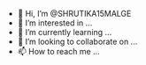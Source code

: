 - 👋 Hi, I’m @SHRUTIKA15MALGE
- 👀 I’m interested in ...
- 🌱 I’m currently learning ...
- 💞️ I’m looking to collaborate on ...
- 📫 How to reach me ...

<!---
SHRUTIKA15MALGE/SHRUTIKA15MALGE is a ✨ special ✨ repository because its `README.md` (this file) appears on your GitHub profile.
You can click the Preview link to take a look at your changes.
--->
